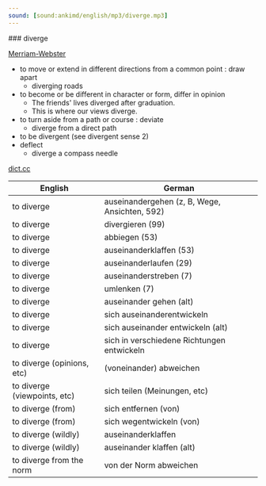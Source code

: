 ```yaml
---
sound: [sound:ankimd/english/mp3/diverge.mp3]
---
```


\### diverge

[Merriam-Webster](https://www.merriam-webster.com/dictionary/diverge)

- to move or extend in different directions from a common point : draw apart
    - diverging roads
- to become or be different in character or form, differ in opinion
    - The friends' lives diverged after graduation.
    - This is where our views diverge.
- to turn aside from a path or course : deviate
    - diverge from a direct path
- to be divergent (see divergent sense 2)
- deflect
    - diverge a compass needle

[dict.cc](https://www.dict.cc/diverge)

| English        | German       |
| -------------- | ------------ |
| to diverge | auseinandergehen (z, B, Wege, Ansichten, 592) |
| to diverge | divergieren (99) |
| to diverge | abbiegen (53) |
| to diverge | auseinanderklaffen (53) |
| to diverge | auseinanderlaufen (29) |
| to diverge | auseinanderstreben (7) |
| to diverge | umlenken (7) |
| to diverge | auseinander gehen (alt) |
| to diverge | sich auseinanderentwickeln |
| to diverge | sich auseinander entwickeln (alt) |
| to diverge | sich in verschiedene Richtungen entwickeln |
| to diverge (opinions, etc) | (voneinander) abweichen |
| to diverge (viewpoints, etc) | sich teilen (Meinungen, etc) |
| to diverge (from) | sich entfernen (von) |
| to diverge (from) | sich wegentwickeln (von) |
| to diverge (wildly) | auseinanderklaffen |
| to diverge (wildly) | auseinander klaffen (alt) |
| to diverge from the norm | von der Norm abweichen |
